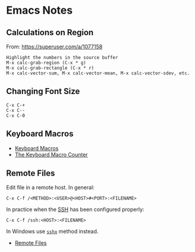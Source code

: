 # Emacs Notes

## Calculations on Region

From: https://superuser.com/a/1077158

```
Highlight the numbers in the source buffer
M-x calc-grab-region (C-x * g)
M-x calc-grab-rectangle (C-x * r)
M-x calc-vector-sum, M-x calc-vector-mean, M-x calc-vector-sdev, etc.
```

## Changing Font Size

```
C-x C-+
C-x C--
C-x C-0
```

## Keyboard Macros

* [Keyboard Macros](https://www.gnu.org/software/emacs/manual/html_node/emacs/Keyboard-Macros.html)
* [The Keyboard Macro Counter](https://www.gnu.org/software/emacs/manual/html_node/emacs/Keyboard-Macro-Counter.html)

## Remote Files

Edit file in a remote host. In general:
```
C-x C-f /<METHOD>:<USER>@<HOST>#<PORT>:<FILENAME>
```

In practice when the [SSH](https://en.wikipedia.org/wiki/Secure_Shell) has been configured properly:
```
C-x C-f /ssh:<HOST>:<FILENAME>
```

In Windows use [`sshx`](https://www.gnu.org/software/emacs/manual/html_node/tramp/Inline-methods.html#index-method-sshx) method instead.

* [Remote Files](https://www.gnu.org/software/emacs/manual/html_node/emacs/Remote-Files.html)

